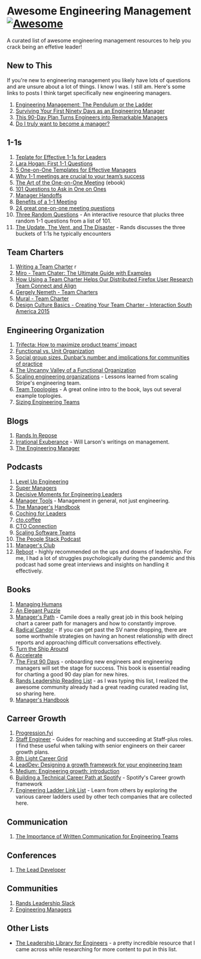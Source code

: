 # Awesome Engineering Management [![Awesome](https://cdn.rawgit.com/sindresorhus/awesome/d7305f38d29fed78fa85652e3a63e154dd8e8829/media/badge.svg)](https://github.com/sindresorhus/awesome)

A curated list of awesome engineering management resources to help you crack being an effetive leader!

## New to This
If you're new to engineering management you likely have lots of questions and are unsure about 
a lot of things. I know I was. I still am. Here's some links to posts I think target specifically 
new engineering managers. 

1. [Engineering Management: The Pendulum or the Ladder](https://charity.wtf/2019/01/04/engineering-management-the-pendulum-or-the-ladder/)
1. [Surviving Your First Ninety Days as an Engineering Manager](https://engineering.sharethrough.com/blog/2015/11/04/surviving-your-first-ninety-days-as-an-engineering-manager/)
1. [This 90-Day Plan Turns Engineers into Remarkable Managers](https://review.firstround.com/this-90-day-plan-turns-engineers-into-remarkable-managers)
1. [Do I truly want to become a manager?](https://knowyourteam.com/blog/2019/03/20/do-i-truly-want-to-become-a-manager/)

## 1-1s
1. [Teplate for Effective 1-1s for Leaders](https://matangd.medium.com/template-for-effective-1on1-for-leaders-16b0dfd04554)
1. [Lara Hogan: First 1-1 Questions](https://larahogan.me/blog/first-one-on-one-questions/)
1. [5 One-on-One Templates for Effective Managers](https://uptickapp.com/blog/5-one-on-one-meeting-templates-for-effective-managers)
1. [Why 1-1 meetings are crucial to your team’s success](https://wavelength.asana.com/workstyle-what-is-a-1-1/)
1. [The Art of the One-on-One Meeting](https://fellow.app/blog/meetings/one-on-one-meeting-definitive-guide/) (ebook)
1. [101 Questions to Ask in One on Ones](https://jasonevanish.com/2014/05/29/101-questions-to-ask-in-1-on-1s/)
1. [Manager Handoffs](https://larahogan.me/blog/manager-handoffs/)
1. [Benefits of a 1-1 Meeting](https://fellow.app/blog/meetings/benefits-of-one-on-one-meetings/)
1. [24 great one-on-one meeting questions](https://www.cultureamp.com/blog/great-one-on-one-meeting-questions)
1. [Three Random Questions](https://veryhappythings.github.io/101-questions/) - An interactive resource that plucks three random 1-1 questions from a list of 101.
1. [The Update, The Vent, and The Disaster](https://randsinrepose.com/archives/the-update-the-vent-and-the-disaster/) - Rands discusses the three buckets of 1:1s he typically encounters


## Team Charters
1. [Writing a Team Charter](https://medium.com/bbc-design-engineering/writing-a-team-charter-9ba3292a9775)
r
1. [Miro - Team Chater: The Ultimate Guide with Examples](https://miro.com/guides/team-charter/)
1. [How Using a Team Charter Helps Our Distributed Firefox User Research Team Connect and Align](https://medium.com/firefox-ux/how-using-a-team-charter-helps-our-distributed-firefox-user-research-team-connect-and-align-61e9a23c90ce)
1. [Gergely Nemeth - Team Charters](https://nemethgergely.com/blog/team-charters)
1. [Mural - Team Charter](https://blog.mural.co/team-charter)
1. [Design Culture Basics - Creating Your Team Charter - Interaction South America 2015](https://www.slideshare.net/runger/design-culture-basics-creating-your-team-charter-interaction-south-america-2015)


## Engineering Organization
1. [Trifecta: How to maximize product teams’ impact](https://productcoalition.com/trifecta-product-teams-and-impact-f86f32b1f452)
1. [Functional vs. Unit Organization](https://medium.learningbyshipping.com/functional-versus-unit-organizations-6b82bfbaa57?gi=ff2ddccd793)
1. [Social group sizes, Dunbar’s number and implications for communities of practice](https://emilywebber.co.uk/social-group-sizes-dunbars-number-and-implications-for-communities-of-practice/)
1. [The Uncanny Valley of a Functional Organization](https://stratechery.com/2013/the-uncanny-valley-of-a-functional-organization/)
1. [Scaling engineering organizations](https://stripe.com/atlas/guides/scaling-eng) - Lessons learned from scaling Stripe's engineering team.  
1. [Team Topologies](https://web.devopstopologies.com/) - A great online intro to the book, lays out several example toplogies. 
1. [Sizing Engineering Teams](https://lethain.com/sizing-engineering-teams/)


## Blogs
1. [Rands In Repose](https://randsinrepose.com/archives/category/management/)
1. [Irrational Exuberance](https://lethain.com/tags/management/) - Will Larson's writings on management.
1. [The Engineering Manager](https://www.theengineeringmanager.com/)


## Podcasts
1. [Level Up Engineering](https://codingsans.com/engineering-management-podcast)
1. [Super Managers](https://fellow.app/supermanagers/)
1. [Decisive Moments for Engineering Leaders](https://podcasts.apple.com/us/podcast/decisive-moments-for-engineering-leaders/id1489429177)
1. [Manager Tools](https://www.manager-tools.com/all-podcasts) - Management in general, not just engineering. 
1. [The Manager's Handbook](https://open.spotify.com/show/71p58TpC9GUfEbW8AkWPIX?si=lotHr7cMQjKh2hTSS8rKOA&dl_branch=1)
1. [Coching for Leaders](https://coachingforleaders.com/podcast/)
1. [cto.coffee](https://cto.coffee/)
1. [CTO Connection](https://podcast.ctoconnection.com/)
1. [Scaling Software Teams](https://open.spotify.com/show/1oNuKMSBfLvhVTtMoYDbOC)
1. [The People Stack Podcast](https://podcasts.apple.com/us/podcast/people-stack-podcast/id1128252178?mt=2) 
1. [Manager's Club](https://podcasts.apple.com/us/podcast/people-stack-podcast/id1128252178?mt=2)
1. [Reboot](https://open.spotify.com/show/5BdSBywd34C6ZyOhfdMPG4?si=642mXLJ1TMm4ROf-nx2Z8A) - highly recommended on the ups and downs of leadership. For me, I had a lot of struggles psychologically during the pandemic and this podcast had some great interviews and insights on handling it effectively.

## Books
1. [Managing Humans](https://www.goodreads.com/book/show/1317946.Managing_Humans)
1. [An Elegant Puzzle](https://blas.com/an-elegant-puzzle/)
1. [Manager's Path](https://www.goodreads.com/book/show/33369254-the-manager-s-path) - Camile does a really great job in this book helping chart a career path for managers and how to constantly improve.
1. [Radical Candor](https://www.goodreads.com/book/show/29939161-radical-candor) - If you can get past the SV name dropping, there are some worthwhile strategies on having an honest relationship with direct reports and approaching difficult conversations effectively. 
1. [Turn the Ship Around](https://davidmarquet.com/turn-the-ship-around-book/)
1. [Accelerate](https://www.goodreads.com/book/show/35747076-accelerate)
1. [The First 90 Days](https://www.goodreads.com/book/show/15824358-the-first-90-days) - onboarding new engineers and engineering managers will set the stage for success. This book is essential reading for charting a good 90 day plan for new hires.
1. [Rands Leadership Reading List](https://www.goodreads.com/list/show/142078.Rands_Leadership_Books_Reading_List) - as I was typing this list, I realized the awesome community already had a great reading curated reading list, so sharing here.
1. [Manager's Handbook](https://themanagershandbook.com/)

## Carreer Growth 
1. [Progression.fyi](https://www.progression.fyi/)
1. [Staff Engineer](https://staffeng.com/guides/) - Guides for reaching and succeeding at Staff-plus roles. I find these useful when talking with senior engineers on their career growth plans.
1. [8th Light Career Grid](https://8thlight.com/blog/claudia-richman/2020/01/21/career-grid.html)
1. [LeadDev: Designing a growth framework for your engineering team](https://leaddev.com/career-paths-progression-promotion/designing-growth-framework-your-engineering-team)
1. [Medium: Engineering growth: introduction](https://medium.com/s/engineering-growth-framework/engineering-growth-introduction-8ba7b78c8d6c)
1. [Building a Technical Career Path at Spotify](https://engineering.atspotify.com/2016/02/08/technical-career-path/) - Spotify's Career growth framework
1. [Engineering Ladder Link List](https://squeakyvessel.com/2016/07/11/engineering-ladders-links-elsewhere/) - Learn from others by exploring the various career ladders used by other tech companies that are collected here.

## Communication
1. [The Importance of Written Communication for Engineering Teams](https://www.toptal.com/engineering-management/written-communication-workplace)


## Conferences
1. [The Lead Developer](https://leaddev.com/)

## Communities
1. [Rands Leadership Slack](https://randsinrepose.com/welcome-to-rands-leadership-slack/)
1. [Engineering Managers](https://engmanagers.github.io/)

## Other Lists 
* [The Leadership Library for Engineers](https://leadership-library.dev/The-Leadership-Library-for-Engineers-c3a6bf9482a74fffa5b8c0e85ea5014a) - a pretty incredible resource that I came across while researching for more content to put in this list. 
